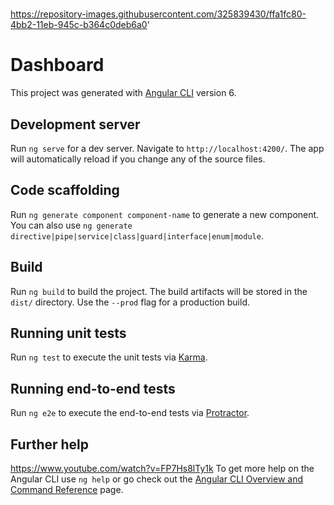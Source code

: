 # 
https://repository-images.githubusercontent.com/325839430/ffa1fc80-4bb2-11eb-945c-b364c0deb6a0'
# Dashboard

This project was generated with [Angular CLI](https://github.com/angular/angular-cli) version 6.

## Development server

Run `ng serve` for a dev server. Navigate to `http://localhost:4200/`. The app will automatically reload if you change any of the source files.

## Code scaffolding

Run `ng generate component component-name` to generate a new component. You can also use `ng generate directive|pipe|service|class|guard|interface|enum|module`.

## Build

Run `ng build` to build the project. The build artifacts will be stored in the `dist/` directory. Use the `--prod` flag for a production build.

## Running unit tests

Run `ng test` to execute the unit tests via [Karma](https://karma-runner.github.io).

## Running end-to-end tests

Run `ng e2e` to execute the end-to-end tests via [Protractor](http://www.protractortest.org/).

## Further help
https://www.youtube.com/watch?v=FP7Hs8lTy1k
To get more help on the Angular CLI use `ng help` or go check out the [Angular CLI Overview and Command Reference](https://angular.io/cli) page.
